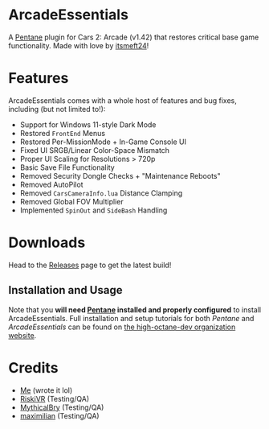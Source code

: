 # ArcadeEssentials
A [Pentane](https://github.com/high-octane-dev/pentane) plugin for Cars 2: Arcade (v1.42) that restores critical base game functionality. Made with love by [itsmeft24](https://github.com/itsmeft24)!

# Features
ArcadeEssentials comes with a whole host of features and bug fixes, including (but not limited to!):
- Support for Windows 11-style Dark Mode
- Restored `FrontEnd` Menus
- Restored Per-MissionMode + In-Game Console UI
- Fixed UI SRGB/Linear Color-Space Mismatch
- Proper UI Scaling for Resolutions > 720p
- Basic Save File Functionality
- Removed Security Dongle Checks + "Maintenance Reboots"
- Removed AutoPilot
- Removed `CarsCameraInfo.lua` Distance Clamping
- Removed Global FOV Multiplier
- Implemented `SpinOut` and `SideBash` Handling

# Downloads
Head to the [Releases](https://github.com/itsmeft24/ArcadeEssentials/releases/latest) page to get the latest build!
## Installation and Usage
Note that you **will need [Pentane](https://github.com/high-octane-dev/pentane) installed and properly configured** to install ArcadeEssentials. Full installation and setup tutorials for both *Pentane* and *ArcadeEssentials* can be found on [the high-octane-dev organization website](https://high-octane-dev.github.io/). 

# Credits
- [Me](https://github.com/itsmeft24) (wrote it lol)
- [RiskiVR](https://github.com/RiskiVR) (Testing/QA)
- [MythicalBry](https://github.com/MythicalBry) (Testing/QA)
- [maximilian](https://github.com/DJmax0955) (Testing/QA)
